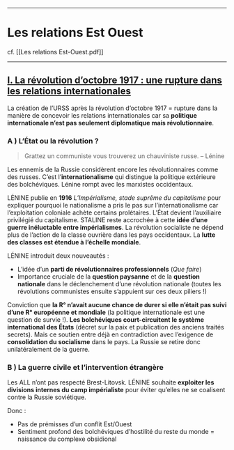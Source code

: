 ***
# Les relations Est Ouest
cf. [[Les relations Est-Ouest.pdf]]
***
## <u>I. La révolution d’octobre 1917 : une rupture dans les relations internationales</u>

La création de l’URSS après la révolution d’octobre 1917 = rupture dans la manière de concevoir les relations internationales car sa **politique internationale n’est pas seulement diplomatique mais révolutionnaire**. 
### A ) L’État ou la révolution ? 

> Grattez un communiste vous trouverez un chauviniste russe. – Lénine 

Les ennemis de la Russie considèrent encore les révolutionnaires comme des russes. C’est l’**internationalisme** qui distingue la politique extérieure des bolchéviques. Lénine rompt avec les marxistes occidentaux. 

LÉNINE publie en **1916** *L’Impérialisme, stade suprême du capitalisme* pour expliquer pourquoi le nationalisme a pris le pas sur l’internationalisme car l’exploitation coloniale achète certains prolétaires. L’État devient l’auxiliaire privilégié du capitalisme. STALINE reste accrochée à cette **idée d’une guerre inéluctable entre impérialismes**. La révolution socialiste ne dépend plus de l’action de la classe ouvrière dans les pays occidentaux. La **lutte des classes est étendue à l’échelle mondiale**. 

LÉNINE introduit deux nouveautés : 
- L’idée d’un **parti de révolutionnaires professionnels** (*Que faire*)
- Importance cruciale de la **question paysanne** et de la **question nationale** dans le déclenchement d’une révolution nationale (toutes les révolutions communistes ensuite s’appuient sur ces deux piliers !)

Conviction que **la R° n’avait aucune chance de durer si elle n’était pas suivi d’une R° européenne et mondiale** (la politique internationale est une question de survie !). **Les bolchéviques court-circuitent le système international des États** (décret sur la paix et publication des anciens traités secrets). Mais ce soutien entre déjà en contradiction avec l’exigence de **consolidation du socialisme** dans le pays. La Russie se retire donc unilatéralement de la guerre. 

### B ) La guerre civile et l’intervention étrangère 

Les ALL n’ont pas respecté Brest-Litovsk. LÉNINE souhaite **exploiter les divisions internes du camp impérialiste** pour éviter qu’elles ne se coalisent contre la Russie soviétique. 

Donc : 
- Pas de prémisses d’un conflit Est/Ouest 
- Sentiment profond des bolchéviques d’hostilité du reste du monde = naissance du complexe obsidional 
